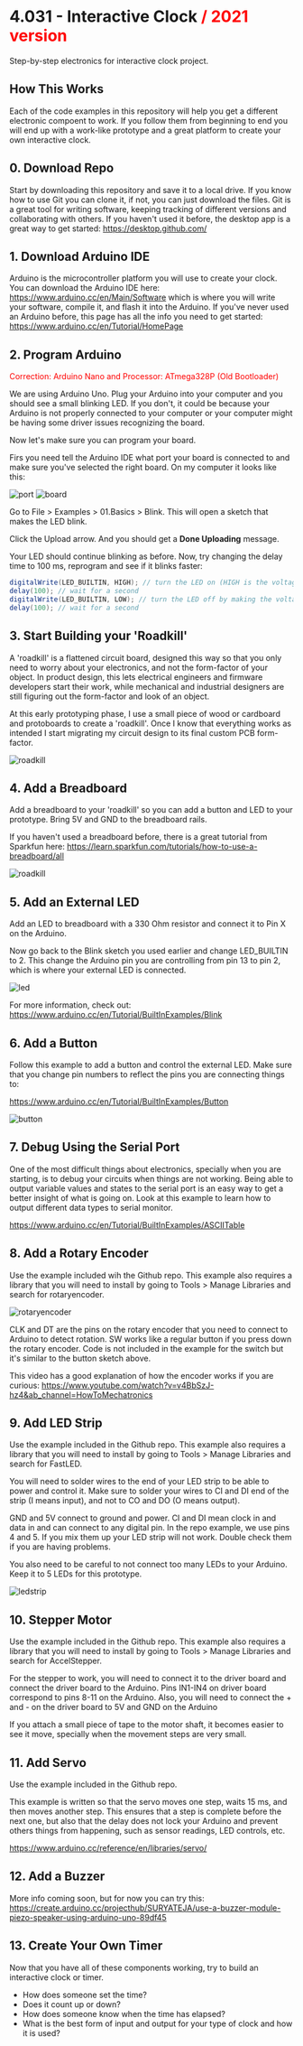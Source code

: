 # 4.031 - Interactive Clock <span style="color:red"> / 2021 version</span>

Step-by-step electronics for interactive clock project.

## How This Works

Each of the code examples in this repository will help you get a different electronic compoent to work. If you follow them from beginning to end you will end up with a work-like prototype and a great platform to create your own interactive clock.

## 0. Download Repo

Start by downloading this repository and save it to a local drive. If you know how to use Git you can clone it, if not, you can just download the files. Git is a great tool for writing software, keeping tracking of different versions and collaborating with others. If you haven't used it before, the desktop app is a great way to get started: https://desktop.github.com/

## 1. Download Arduino IDE

Arduino is the microcontroller platform you will use to create your clock. You can download the Arduino IDE here: https://www.arduino.cc/en/Main/Software which is where you will write your software, compile it, and flash it into the Arduino. If you've never used an Arduino before, this page has all the info you need to get started: https://www.arduino.cc/en/Tutorial/HomePage

## 2. Program Arduino


<span style="color:red">Correction: Arduino Nano and Processor: ATmega328P (Old Bootloader)</span>

We are using Arduino Uno. Plug your Arduino into your computer and you should see a small blinking LED. If you don't, it could be because your Arduino is not properly connected to your computer or your computer might be having some driver issues recognizing the board.

Now let's make sure you can program your board.

Firs you need tell the Arduino IDE what port your board is connected to and make sure you've selected the right board. On my computer it looks like this:

![port](https://github.com/marcelocoelho/4.031/blob/main/images/board.png)
![board](https://github.com/marcelocoelho/4.031/blob/main/images/port.png)

Go to File > Examples > 01.Basics > Blink. This will open a sketch that makes the LED blink.

Click the Upload arrow. And you should get a **Done Uploading** message.

Your LED should continue blinking as before. Now, try changing the delay time to 100 ms, reprogram and see if it blinks faster:

```java
digitalWrite(LED_BUILTIN, HIGH); // turn the LED on (HIGH is the voltage level)
delay(100); // wait for a second
digitalWrite(LED_BUILTIN, LOW); // turn the LED off by making the voltage LOW
delay(100); // wait for a second
```

## 3. Start Building your 'Roadkill'

A 'roadkill' is a flattened circuit board, designed this way so that you only need to worry about your electronics, and not the form-factor of your object. In product design, this lets electrical engineers and firmware developers start their work, while mechanical and industrial designers are still figuring out the form-factor and look of an object.

At this early prototyping phase, I use a small piece of wood or cardboard and protoboards to create a 'roadkill'. Once I know that everything works as intended I start migrating my circuit design to its final custom PCB form-factor.

![roadkill](https://github.com/marcelocoelho/4.031/blob/main/images/roadkill.jpg)

## 4. Add a Breadboard

Add a breadboard to your 'roadkill' so you can add a button and LED to your prototype. Bring 5V and GND to the breadboard rails.

If you haven't used a breadboard before, there is a great tutorial from Sparkfun here: https://learn.sparkfun.com/tutorials/how-to-use-a-breadboard/all

![roadkill](https://github.com/marcelocoelho/4.031/blob/main/images/breadboard.jpg)

## 5. Add an External LED

Add an LED to breadboard with a 330 Ohm resistor and connect it to Pin X on the Arduino.

Now go back to the Blink sketch you used earlier and change LED_BUILTIN to 2. This change the Arduino pin you are controlling from pin 13 to pin 2, which is where your external LED is connected.

![led](https://github.com/marcelocoelho/4.031/blob/main/images/led.jpg)

For more information, check out: https://www.arduino.cc/en/Tutorial/BuiltInExamples/Blink

## 6. Add a Button

Follow this example to add a button and control the external LED. Make sure that you change pin numbers to reflect the pins you are connecting things to:

https://www.arduino.cc/en/Tutorial/BuiltInExamples/Button

![button](https://github.com/marcelocoelho/4.031/blob/main/images/button.jpg)

## 7. Debug Using the Serial Port

One of the most difficult things about electronics, specially when you are starting, is to debug your circuits when things are not working. Being able to output variable values and states to the serial port is an easy way to get a better insight of what is going on. Look at this example to learn how to output different data types to serial monitor.

https://www.arduino.cc/en/Tutorial/BuiltInExamples/ASCIITable

## 8. Add a Rotary Encoder

Use the example included wih the Github repo. This example also requires a library that you will need to install by going to Tools > Manage Libraries and search for rotaryencoder.

![rotaryencoder](https://github.com/marcelocoelho/4.031/blob/main/A_RotaryEncoderModule/rotaryencoderlibrary.png)

CLK and DT are the pins on the rotary encoder that you need to connect to Arduino to detect rotation.
SW works like a regular button if you press down the rotary encoder. Code is not included in the example for the switch but it's similar to the button sketch above.

This video has a good explanation of how the encoder works if you are curious:
https://www.youtube.com/watch?v=v4BbSzJ-hz4&ab_channel=HowToMechatronics

## 9. Add LED Strip

Use the example included in the Github repo. This example also requires a library that you will need to install by going to Tools > Manage Libraries and search for FastLED.

You will need to solder wires to the end of your LED strip to be able to power and control it. Make sure to solder your wires to CI and DI end of the strip (I means input), and not to CO and DO (O means output).

GND and 5V connect to ground and power.
CI and DI mean clock in and data in and can connect to any digital pin.
In the repo example, we use pins 4 and 5. If you mix them up your LED strip will not work. Double check them if you are having problems.

You also need to be careful to not connect too many LEDs to your Arduino. Keep it to 5 LEDs for this prototype.

![ledstrip](https://github.com/marcelocoelho/4.031/blob/main/images/ledstrip.jpg)

## 10. Stepper Motor

Use the example included in the Github repo. This example also requires a library that you will need to install by going to Tools > Manage Libraries and search for AccelStepper.

For the stepper to work, you will need to connect it to the driver board and connect the driver board to the Arduino. Pins IN1-IN4 on driver board correspond to pins 8-11 on the Arduino. Also, you will need to connect the + and - on the driver board to 5V and GND on the Arduino

If you attach a small piece of tape to the motor shaft, it becomes easier to see it move, specially when the movement steps are very small.

## 11. Add Servo

Use the example included in the Github repo.

This example is written so that the servo moves one step, waits 15 ms, and then moves another step. This ensures that a step is complete before the next one, but also that the delay does not lock your Arduino and prevent others things from happening, such as sensor readings, LED controls, etc.

https://www.arduino.cc/reference/en/libraries/servo/

## 12. Add a Buzzer

More info coming soon, but for now you can try this:
https://create.arduino.cc/projecthub/SURYATEJA/use-a-buzzer-module-piezo-speaker-using-arduino-uno-89df45

## 13. Create Your Own Timer

Now that you have all of these components working, try to build an interactive clock or timer.

- How does someone set the time?
- Does it count up or down?
- How does someone know when the time has elapsed?
- What is the best form of input and output for your type of clock and how it is used?
